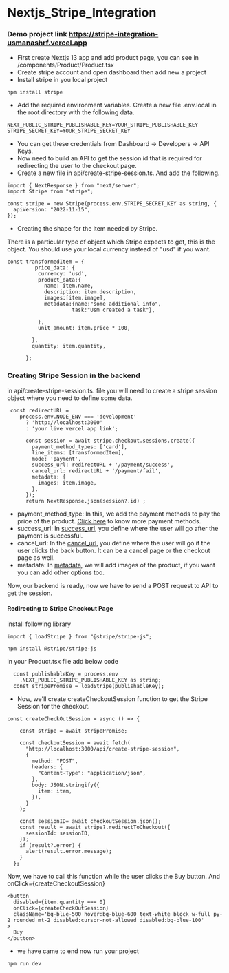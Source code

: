 # Nextjs_Stripe_Integration
### Demo project link https://stripe-integration-usmanashrf.vercel.app
- First create Nextjs 13 app and add product page, you can see in /components/Product/Product.tsx
- Create stripe account and open dashboard then add new a project 
- Install stripe in you local project
 ```
 npm install stripe
 ```
 - Add the required environment variables. Create a new file .env.local in the root directory with the following data.
 ```
 NEXT_PUBLIC_STRIPE_PUBLISHABLE_KEY=YOUR_STRIPE_PUBLISHABLE_KEY
STRIPE_SECRET_KEY=YOUR_STRIPE_SECRET_KEY
 ```
- You can get these credentials from Dashboard -> Developers -> API Keys.
- Now need to build an API to get the session id that is required for redirecting the user to the checkout page.
- Create a new file in api/create-stripe-session.ts. And add the following.
```
import { NextResponse } from "next/server";
import Stripe from "stripe";

const stripe = new Stripe(process.env.STRIPE_SECRET_KEY as string, {
  apiVersion: "2022-11-15",
});
```

- Creating the shape for the item needed by Stripe.

There is a particular type of object which Stripe expects to get, this is the object. You should use your local currency instead of "usd" if you want.

```
const transformedItem = {
         price_data: {
          currency: 'usd',
          product_data:{
            name: item.name,
            description: item.description,
            images:[item.image],
            metadata:{name:"some additional info",
                     task:"Usm created a task"},

          },
          unit_amount: item.price * 100,

        },
        quantity: item.quantity,
        
      };
```
### Creating Stripe Session in the backend
in api/create-stripe-session.ts. file you will need to create a stripe session object where you need to define some data.

```
 const redirectURL =
    process.env.NODE_ENV === 'development'
      ? 'http://localhost:3000'
      : 'your live vercel app link';

      const session = await stripe.checkout.sessions.create({
        payment_method_types: ['card'],
        line_items: [transformedItem],
        mode: 'payment',
        success_url: redirectURL + '/payment/success',
        cancel_url: redirectURL + '/payment/fail',
        metadata: {
          images: item.image,
        },
      });
      return NextResponse.json(session?.id) ;
```

- payment_method_type: In this, we add the payment methods to pay the price of the product. [Click here](https://stripe.com/docs/api/checkout/sessions/create#create_checkout_session-payment_method_types) to know more payment methods.
- success_url: In [success_url](https://stripe.com/docs/api/checkout/sessions/create#create_checkout_session-success_url), you define where the user will go after the payment is successful.
- cancel_url: In the [cancel_url](https://stripe.com/docs/api/checkout/sessions/object#checkout_session_object-cancel_url), you define where the user will go if the user clicks the back button. It can be a cancel page or   the checkout page as well.
- metadata: In [metadata](https://stripe.com/docs/api/checkout/sessions/create#create_checkout_session-metadata), we will add images of the product, if you want you can add other options too.

Now, our backend is ready, now we have to send a POST request to API to get the session.

#### Redirecting to Stripe Checkout Page
install following library
```
import { loadStripe } from "@stripe/stripe-js";
```

```
npm install @stripe/stripe-js
```

in your Product.tsx file add below code
```
  const publishableKey = process.env
    .NEXT_PUBLIC_STRIPE_PUBLISHABLE_KEY as string;
  const stripePromise = loadStripe(publishableKey);
```
- Now, we'll create createCheckoutSession function to get the Stripe Session for the checkout.
```
const createCheckOutSession = async () => {
    
    const stripe = await stripePromise;

    const checkoutSession = await fetch(
      "http://localhost:3000/api/create-stripe-session",
      {
        method: "POST",
        headers: {
          "Content-Type": "application/json",
        },
        body: JSON.stringify({
          item: item,
        }),
      }
    );

    const sessionID= await checkoutSession.json();
    const result = await stripe?.redirectToCheckout({
      sessionId: sessionID,
    });
    if (result?.error) {
      alert(result.error.message);
    }
  };
```
Now, we have to call this function while the user clicks the Buy button.
And onClick={createCheckoutSession}

```
<button
  disabled={item.quantity === 0}
  onClick={createCheckOutSession}
  className='bg-blue-500 hover:bg-blue-600 text-white block w-full py-2 rounded mt-2 disabled:cursor-not-allowed disabled:bg-blue-100'
>
  Buy
</button>
```
- we have came to end now run your project
```
npm run dev
```
